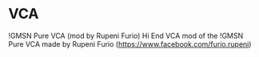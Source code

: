 # VCA
!GMSN Pure VCA (mod by Rupeni Furio)
Hi End VCA mod of the !GMSN Pure VCA made by Rupeni Furio (https://www.facebook.com/furio.rupeni)
